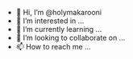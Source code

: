 - 👋 Hi, I’m @holymakarooni
- 👀 I’m interested in ...
- 🌱 I’m currently learning ...
- 💞️ I’m looking to collaborate on ...
- 📫 How to reach me ...

<!---
holymakarooni/holymakarooni is a ✨ special ✨ repository because its `README.md` (this file) appears on your GitHub profile.
You can click the Preview link to take a look at your changes.
--->
